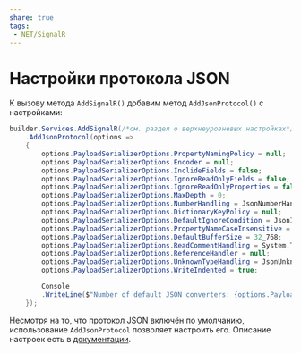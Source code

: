 ```yaml
---
share: true
tags:
 - NET/SignalR
---
```

# Настройки протокола JSON
К вызову метода `AddSignalR()` добавим метод `AddJsonProtocol()` с настройками:
```csharp
builder.Services.AddSignalR(/*см. раздел о верхнеуровневых настройках*/)
	.AddJsonProtocol(options => 
	{
		options.PayloadSerializerOptions.PropertyNamingPolicy = null;
		options.PayloadSerializerOptions.Encoder = null;
		options.PayloadSerializerOptions.InclideFields = false;
		options.PayloadSerializerOptions.IgnoreReadOnlyFields = false;
		options.PayloadSerializerOptions.IgnoreReadOnlyProperties = false;
		options.PayloadSerializerOptions.MaxDepth = 0;
		options.PayloadSerializerOptions.NumberHandling = JsonNumberHandling.Strict;
		options.PayloadSerializerOptions.DictionaryKeyPolicy = null;
		options.PayloadSerializerOptions.DefaultIgnoreCondition = JsonIgnoreCondition.Never;
		options.PayloadSerializerOptions.PropertyNameCaseInsensitive = false;
		options.PayloadSerializerOptions.DefaultBufferSize = 32_768;
		options.PayloadSerializerOptions.ReadCommentHandling = System.Text.Json.JsonCommentHandling.Skip;
		options.PayloadSerializerOptions.ReferenceHandler = null;
		options.PayloadSerializerOptions.UnknownTypeHandling = JsonUnknownTypeHandling.JsonElement;
		options.PayloadSerializerOptions.WriteIndented = true;

		Console
		.WriteLine($"Number of default JSON converters: {options.PayloadSerializerOptions.Converters.Count}");
	});
```

Несмотря на то, что протокол JSON включён по умолчанию, использование `AddJsonProtocol` позволяет настроить его. Описание настроек есть в [документации](https://learn.microsoft.com/en-us/dotnet/api/system.text.json.jsonserializeroptions?view=net-6.0).
